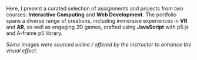 Here, I present a curated selection of assignments and projects from two courses: 
**Interactive Computing** and **Web Development**. The portfolio spans a diverse range of creations, including immersive experiences in **VR** and **AR**, as well as engaging 2D games, crafted using **JavaScript** with p5.js and A-frame p5 library.

*Some images were sourced online / offered by the instructor to enhance the visual effect.*
